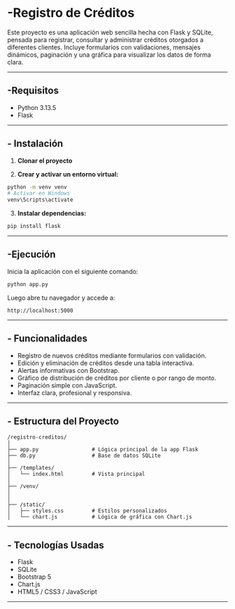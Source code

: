 # -Registro de Créditos

Este proyecto es una aplicación web sencilla hecha con Flask y SQLite, pensada para registrar, consultar y administrar créditos otorgados a diferentes clientes. Incluye formularios con validaciones, mensajes dinámicos, paginación y una gráfica para visualizar los datos de forma clara.

---

## -Requisitos

- Python 3.13.5
- Flask

---

## - Instalación

1. **Clonar el proyecto**

2. **Crear y activar un entorno virtual:**

```bash
python -m venv venv
# Activar en Windows
venv\Scripts\activate
```

3. **Instalar dependencias:**

```bash
pip install flask
```

---

## -Ejecución

Inicia la aplicación con el siguiente comando:

```bash
python app.py
```

Luego abre tu navegador y accede a:

```
http://localhost:5000
```

---

## - Funcionalidades

- Registro de nuevos créditos mediante formularios con validación.
- Edición y eliminación de créditos desde una tabla interactiva.
- Alertas informativas con Bootstrap.
- Gráfico de distribución de créditos por cliente o por rango de monto.
- Paginación simple con JavaScript.
- Interfaz clara, profesional y responsiva.

---

## - Estructura del Proyecto

```
/registro-creditos/
│
├── app.py                 # Lógica principal de la app Flask
├── db.py                  # Base de datos SQLite
│
├── /templates/
│   └── index.html         # Vista principal
│ 
├── /venv/
│ 
│ 
├── /static/
│   ├── styles.css         # Estilos personalizados
│   └── chart.js           # Lógica de gráfica con Chart.js
```

---

## - Tecnologías Usadas

- Flask
- SQLite
- Bootstrap 5
- Chart.js
- HTML5 / CSS3 / JavaScript

---
